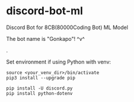 # discord-bot-ml
Discord Bot for 8CB(80000Coding Bot) ML Model

The bot name is "Gonkapo"! ^v^

.

Set environment if using Python with venv:
```
source <your_venv_dir>/bin/activate
pip3 install --upgrade pip

pip install -U discord.py
pip install python-dotenv
```
